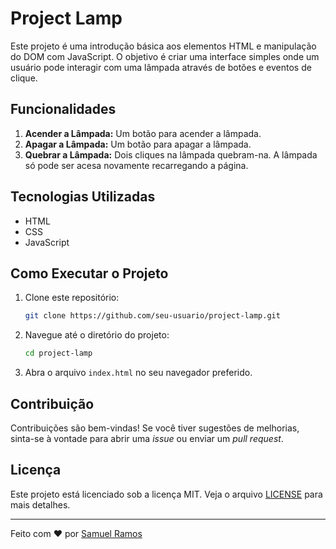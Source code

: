 # Project Lamp

Este projeto é uma introdução básica aos elementos HTML e manipulação do DOM com JavaScript. O objetivo é criar uma interface simples onde um usuário pode interagir com uma lâmpada através de botões e eventos de clique.

## Funcionalidades

1. **Acender a Lâmpada:** Um botão para acender a lâmpada.
2. **Apagar a Lâmpada:** Um botão para apagar a lâmpada.
3. **Quebrar a Lâmpada:** Dois cliques na lâmpada quebram-na. A lâmpada só pode ser acesa novamente recarregando a página.

## Tecnologias Utilizadas

- HTML
- CSS
- JavaScript

## Como Executar o Projeto

1. Clone este repositório:
    ```bash
    git clone https://github.com/seu-usuario/project-lamp.git
    ```

2. Navegue até o diretório do projeto:
    ```bash
    cd project-lamp
    ```

3. Abra o arquivo `index.html` no seu navegador preferido.

## Contribuição

Contribuições são bem-vindas! Se você tiver sugestões de melhorias, sinta-se à vontade para abrir uma _issue_ ou enviar um _pull request_.

## Licença

Este projeto está licenciado sob a licença MIT. Veja o arquivo [LICENSE](LICENSE.txt) para mais detalhes.

---

Feito com ❤️ por [Samuel Ramos](https://github.com/samuelramosdev)